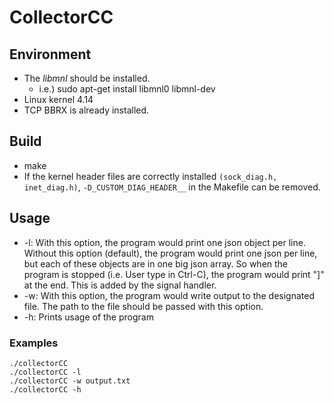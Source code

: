 # CollectorCC

## Environment
* The *libmnl* should be installed.
  - i.e.) sudo apt-get install libmnl0 libmnl-dev
* Linux kernel 4.14
* TCP BBRX is already installed.

## Build
* make
* If the kernel header files are correctly installed `(sock_diag.h, inet_diag.h)`,
 `-D_CUSTOM_DIAG_HEADER__` in the Makefile can be removed.

## Usage
* -l: With this option, the program would print one json object per line.
      Without this option (default), the program would print one json per
      line, but each of these objects are in one big json array. So when the
      program is stopped (i.e. User type in Ctrl-C), the program would print
      "]" at the end. This is added by the signal handler.
* -w: With this option, the program would write output to the designated
      file. The path to the file should be passed with this option.
* -h: Prints usage of the program

### Examples
    ./collectorCC
    ./collectorCC -l
    ./collectorCC -w output.txt
    ./collectorCC -h
